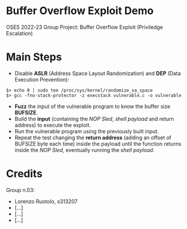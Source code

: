 # Buffer Overflow Exploit Demo
OSES 2022-23 Group Project: Buffer Overflow Exploit (Priviledge Escalation)

# Main Steps
- Disable **ASLR** (Address Space Layout Randomization) and **DEP** (Data Execution Prevention):
```
$> echo 0 | sudo tee /proc/sys/kernel/randomize_va_space
$> gcc -fno-stack-protector -z execstack vulnerable.c -o vulnerable
```
- **Fuzz** the input of the vulnerable program to know the buffer size **BUFSIZE**.
- Build the **input** (containing the _NOP Sled_, _shell payload_ and return address) to execute the exploit.
- Run the vulnerable program using the previously built input.
- Repeat the test changing the **return address** (adding an offset of BUFSIZE byte each time) inside the payload until the function returns inside the _NOP Sled_, eventually running the _shell payload_.

# Credits
Group n.03:
- Lorenzo Ruotolo, s313207
- [...]
- [...]
- [...]